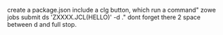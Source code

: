 create a package.json include a clg button, which run a command" zowe jobs submit ds 'ZXXXX.JCL(HELLO)' -d  ."  dont forget there 2 space between d and full stop.
